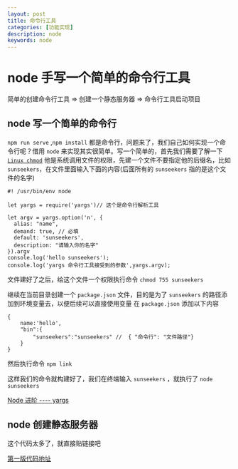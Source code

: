 ```yaml
---
layout: post
title: 命令行工具
categories: [功能实现]
description: node
keywords: node
---
```


# node 手写一个简单的命令行工具

简单的创建命令行工具 => 创建一个静态服务器 => 命令行工具启动项目

## node 写一个简单的命令行

`npm run serve` ,`npm install` 都是命令行，问题来了，我们自己如何实现一个命令行呢？借用 `node` 来实现其实很简单。写一个简单的，首先我们需要了解一下 [`Linux chmod`](https://www.runoob.com/linux/linux-comm-chmod.html) 他是系统调用文件的权限，先建一个文件不要指定他的后缀名，比如 `sunseekers`，在文件里面输入下面的内容(后面所有的 `sunseekers` 指的是这个文件的名字)

```
#! /usr/bin/env node

let yargs = require('yargs')// 这个是命令行解析工具

let argv = yargs.option('n', {
  alias: "name",
  demand: true, // 必填
  default: 'sunseekers',
  description: "请输入你的名字"
}).argv
console.log('hello sunseekers');
console.log('yargs 命令行工具接受到的参数',yargs.argv);

```

文件建好了之后，给这个文件一个权限执行命令 `chmod 755 sunseekers`

继续在当前目录创建一个 `package.json` 文件，目的是为了 `sunseekers` 的路径添加到环境变量去，以便后续可以直接使用变量
在 `package.json` 添加以下内容

```
{
    name:'hello',
    "bin":{
        "sunseekers":"sunseekers" //  { "命令行": "文件路径"}
    }
}
```

然后执行命令 `npm link`

这样我们的命令就构建好了，我们在终端输入 `sunseekers` ，就执行了 `node sunseekers`

[Node 进阶 ---- yargs](https://www.jianshu.com/p/7851001dd93b)

## node 创建静态服务器

这个代码太多了，就直接贴链接吧

[第一版代码地址](https://github.com/sunseekers/node/commit/c5c2f0aedbf1b110ec7bf6406fb92b20ce59e2d6)
